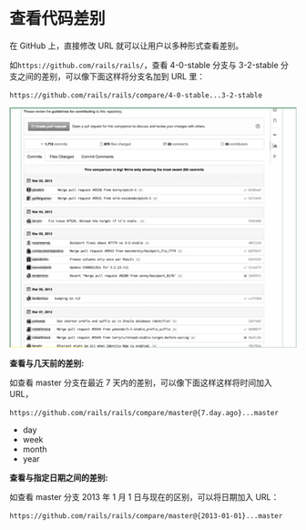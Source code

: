 # 查看代码差别

在 GitHub 上，直接修改 URL 就可以让用户以多种形式查看差别。

如`https://github.com/rails/rails/`，查看 4-0-stable 分支与 3-2-stable 分支之间的差别，可以像下面这样将分支名加到 URL 里：

`https://github.com/rails/rails/compare/4-0-stable...3-2-stable`

![](../assets/github/stable.jpg)

**查看与几天前的差别:**

如查看 master 分支在最近 7 天内的差别，可以像下面这样这样将时间加入 URL，

`https://github.com/rails/rails/compare/master@{7.day.ago}...master`

- day
- week
- month
- year

**查看与指定日期之间的差别:**

如查看 master 分支 2013 年 1 月 1 日与现在的区别，可以将日期加入 URL：

`https://github.com/rails/rails/compare/master@{2013-01-01}...master`